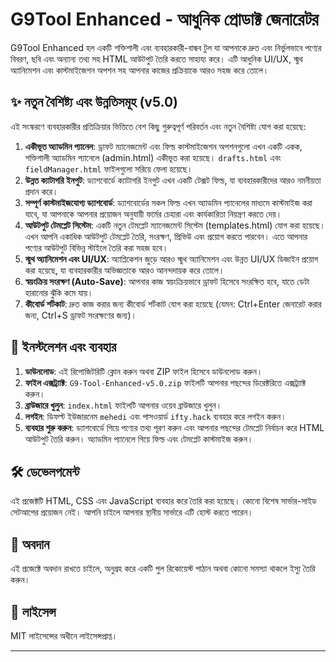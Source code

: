 # G9Tool Enhanced - আধুনিক প্রোডাক্ট জেনারেটর

G9Tool Enhanced হল একটি শক্তিশালী এবং ব্যবহারকারী-বান্ধব টুল যা আপনাকে দ্রুত এবং নির্ভুলভাবে পণ্যের বিবরণ, ছবি এবং অন্যান্য তথ্য সহ HTML আউটপুট তৈরি করতে সাহায্য করে। এটি আধুনিক UI/UX, স্মুথ অ্যানিমেশন এবং কাস্টমাইজেশন অপশন সহ আপনার কাজের প্রক্রিয়াকে আরও সহজ করে তোলে।

## ✨ নতুন বৈশিষ্ট্য এবং উন্নতিসমূহ (v5.0)

এই সংস্করণে ব্যবহারকারীর প্রতিক্রিয়ার ভিত্তিতে বেশ কিছু গুরুত্বপূর্ণ পরিবর্তন এবং নতুন বৈশিষ্ট্য যোগ করা হয়েছে:

1.  **একীভূত অ্যাডমিন প্যানেল**: ড্রাফট ম্যানেজমেন্ট এবং ফিল্ড কাস্টমাইজেশন অপশনগুলো এখন একটি একক, শক্তিশালী অ্যাডমিন প্যানেলে (admin.html) একীভূত করা হয়েছে। `drafts.html` এবং `fieldManager.html` ফাইলগুলো সরিয়ে ফেলা হয়েছে।
2.  **উন্নত ক্যাটাগরি ইনপুট**: ড্যাশবোর্ডে ক্যাটাগরি ইনপুট এখন একটি টেক্সট ফিল্ড, যা ব্যবহারকারীদের আরও নমনীয়তা প্রদান করে।
3.  **সম্পূর্ণ কাস্টমাইজযোগ্য ড্যাশবোর্ড**: ড্যাশবোর্ডের সকল ফিল্ড এখন অ্যাডমিন প্যানেলের মাধ্যমে কাস্টমাইজ করা যাবে, যা আপনাকে আপনার প্রয়োজন অনুযায়ী ফর্মের চেহারা এবং কার্যকারিতা নিয়ন্ত্রণ করতে দেয়।
4.  **আউটপুট টেমপ্লেট সিস্টেম**: একটি নতুন টেমপ্লেট ম্যানেজমেন্ট সিস্টেম (templates.html) যোগ করা হয়েছে। এখন আপনি একাধিক আউটপুট টেমপ্লেট তৈরি, সংরক্ষণ, প্রিভিউ এবং প্রয়োগ করতে পারবেন। এতে আপনার পণ্যের আউটপুট বিভিন্ন স্টাইলে তৈরি করা সহজ হবে।
5.  **স্মুথ অ্যানিমেশন এবং UI/UX**: অ্যাপ্লিকেশন জুড়ে আরও স্মুথ অ্যানিমেশন এবং উন্নত UI/UX ডিজাইন প্রয়োগ করা হয়েছে, যা ব্যবহারকারীর অভিজ্ঞতাকে আরও আনন্দদায়ক করে তোলে।
6.  **স্বয়ংক্রিয় সংরক্ষণ (Auto-Save)**: আপনার কাজ স্বয়ংক্রিয়ভাবে ড্রাফট হিসেবে সংরক্ষিত হবে, যাতে ডেটা হারানোর ঝুঁকি কমে যায়।
7.  **কীবোর্ড শর্টকাট**: দ্রুত কাজ করার জন্য কীবোর্ড শর্টকাট যোগ করা হয়েছে (যেমন: Ctrl+Enter জেনারেট করার জন্য, Ctrl+S ড্রাফট সংরক্ষণের জন্য)।

## 🚀 ইনস্টলেশন এবং ব্যবহার

1.  **ডাউনলোড**: এই রিপোজিটরিটি ক্লোন করুন অথবা ZIP ফাইল হিসেবে ডাউনলোড করুন।
2.  **ফাইল এক্সট্র্যাক্ট**: `G9-Tool-Enhanced-v5.0.zip` ফাইলটি আপনার পছন্দের ডিরেক্টরিতে এক্সট্র্যাক্ট করুন।
3.  **ব্রাউজারে খুলুন**: `index.html` ফাইলটি আপনার ওয়েব ব্রাউজারে খুলুন।
4.  **লগইন**: ডিফল্ট ইউজারনেম `mehedi` এবং পাসওয়ার্ড `ifty.hack` ব্যবহার করে লগইন করুন।
5.  **ব্যবহার শুরু করুন**: ড্যাশবোর্ডে গিয়ে পণ্যের তথ্য পূরণ করুন এবং আপনার পছন্দের টেমপ্লেট নির্বাচন করে HTML আউটপুট তৈরি করুন। অ্যাডমিন প্যানেলে গিয়ে ফিল্ড এবং টেমপ্লেট কাস্টমাইজ করুন।

## 🛠️ ডেভেলপমেন্ট

এই প্রজেক্টটি HTML, CSS এবং JavaScript ব্যবহার করে তৈরি করা হয়েছে। কোনো বিশেষ সার্ভার-সাইড সেটআপের প্রয়োজন নেই। আপনি চাইলে আপনার স্থানীয় সার্ভারে এটি হোস্ট করতে পারেন।

## 🤝 অবদান

এই প্রজেক্টে অবদান রাখতে চাইলে, অনুগ্রহ করে একটি পুল রিকোয়েস্ট পাঠান অথবা কোনো সমস্যা থাকলে ইস্যু তৈরি করুন।

## 📜 লাইসেন্স

MIT লাইসেন্সের অধীনে লাইসেন্সপ্রাপ্ত।

---

